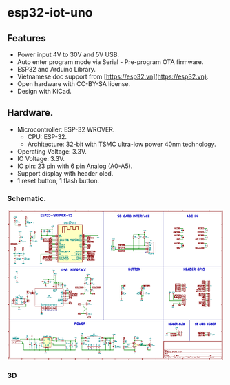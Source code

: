 # esp32-iot-uno

## Features

- Power input 4V to 30V and 5V USB.
- Auto enter program mode via Serial - Pre-program OTA firmware.
- ESP32 and Arduino Library.
- Vietnamese doc support from [https://esp32.vn](https://esp32.vn).
- Open hardware with CC-BY-SA license.
- Design with KiCad.

## Hardware.

- Microcontroller: ESP-32 WROVER.
	- CPU: ESP-32.
	- Architecture: 32-bit with TSMC ultra-low power 40nm technology.
- Operating Voltage: 3.3V.
- IO Voltage: 3.3V.
- IO pin: 23 pin with 6 pin Analog (A0-A5).
- Support display with header oled.
- 1 reset button, 1 flash button.

### Schematic.

[![ESP32 IoT UNO Schematic](assets/esp32-iot-uno-sch.png)](assets/esp32-iot-uno-sch.svg)

### 3D
